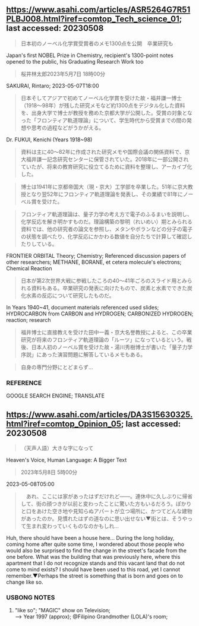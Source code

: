 ## https://www.asahi.com/articles/ASR5264G7R51PLBJ008.html?iref=comtop_Tech_science_01; last accessed: 20230508

> 日本初のノーベル化学賞受賞者のメモ1300点を公開　卒業研究も

Japan's first NOBEL Prize in Chemistry, recipient's 1300-point notes opened to the public, his Graduating Research Work too

> 桜井林太郎2023年5月7日 18時00分

SAKURAI, Rintaro; 2023-05-07T18:00

> 日本そしてアジアで初めてノーベル化学賞を受けた故・福井謙一博士（1918～98年）が残した研究メモなど約1300点をデジタル化した資料を、出身大学で博士が教授を務めた京都大学が公開した。受賞の対象となった「フロンティア軌道理論」について、学生時代から受賞までの間の発想や思考の過程などがうかがえる。

Dr. FUKUI, Kenichi (Years 1918~98)

> 資料は主に40～82年に作成された研究メモや国際会議の関係資料で、京大福井謙一記念研究センターに保管されていた。2018年に一部公開されていたが、将来の教育研究に役立てるために資料を整理し、アーカイブ化した。

> 博士は1941年に京都帝国大（現・京大）工学部を卒業した。51年に京大教授となり翌52年にフロンティア軌道理論を発表し、その業績で81年にノーベル賞を受けた。

> フロンティア軌道理論は、量子力学の考え方で電子のふるまいを説明し、化学反応を解き明かすものだ。理論構築の黎明（れいめい）期とみられる資料では、他の研究者の論文を参照し、メタンやボランなどの分子の電子の状態を調べたり、化学反応にかかわる数値を自分たちで計算して確認したりしている。

FRONTIER ORBITAL Theory; Chemistry; Referenced discussion papers of other researchers; METHANE, BORANE, et cetera molecule's electrons; Chemical Reaction

> 日本が第2次世界大戦に参戦したころの40～41年ごろのスライド用とみられる資料もある。卒業研究の発表に向けたもので、炭素と水素でできた炭化水素の反応について研究したものだ。

In Years 1940~41, document materials referenced used slides; HYDROCARBON from CARBON and HYDROGEN; CARBONIZED HYDROGEN; reaction; research

> 福井博士に直接教えを受けた田中一義・京大名誉教授によると、この卒業研究が将来のフロンティア軌道理論の「ルーツ」になっているという。戦後、日本人初のノーベル賞を受けた故・湯川秀樹博士が書いた「量子力学序説」にあった演習問題に解答しているメモもある。

> 自身の専門分野にとどまらず…

### REFERENCE

GOOGLE SEARCH ENGINE; TRANSLATE


## https://www.asahi.com/articles/DA3S15630325.html?iref=comtop_Opinion_05; last accessed: 20230508

> （天声人語）大きな字になって

Heaven's Voice, Human Language: A Bigger Text

> 2023年5月8日 5時00分

2023-05-08T05:00

>　あれ、ここには家があったはずだけれど――。連休中に久しぶりに帰省して、街の顔つきが以前と変わったことに驚いた方もいるだろう。ぽかりと口をあけた空き地や見知らぬアパートが立つ場所に、かつてどんな建物があったのか。見慣れたはずの道なのに思い出せない▼街とは、そうやって生まれ変わっていくものなのかもしれ…

Huh, there should have been a house here... During the long holiday, coming home after quite some time, I wondered about those people who would also be surprised to find the change in the street's facade from the one before. What was the building that was previously here, where this apartment that I do not recognize stands and this vacant land that do not come to mind exists? I should have been used to this road, yet I cannot remember.▼Perhaps the street is something that is born and goes on to change like so.

### USBONG NOTES

1) "like so"; "MAGIC" show on Television;<br/>
--> Year 1997 (approx); @Filipino Grandmother (LOLA)'s room;


